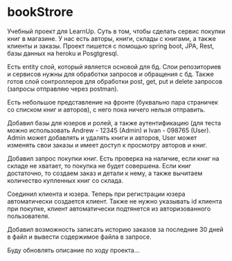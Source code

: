 # bookStrore

Учебный проект для LearnUp.
Суть в том, чтобы сделать сервис покупки книг в магазине.
У нас есть авторы, книги, склады с книгами, а также клиенты и заказы.
Проект пишется с помощью spring boot, JPA, Rest, базы данных на heroku и Posgtgresql.

Есть entity слой, который является основой для бд. Слои репозиториев и сервисов нужны для обработки запросов и обращения с бд.
Также готов слой сонтроллеров для обработки post, get, put и delete запросов (запросы отправляю через  postman).

Есть небольшое представление на фронте (буквально пара страничек со списком книг и авторов), с него пока ничего нельзя отправить.

Добавил базы для юзеров и ролей, а также аутентификацию (для теста можно использовать Andrew - 12345 (Admin) и Ivan - 098765 (User).
Admin может добавлять и удалять книги и авторов, User может изменять свои заказы и имеет доступ к просмотру авторов и книг.

Добавил запрос покупки книг. Есть проверка на наличие, если книг на складе не хватает, то покупка не будет совершена. Если книг достаточно, то создаем заказ и детали к нему, а также вычитаем количество купленных книг со склада.

Соединил клиента и юзера. Теперь при регистрации юзера автоматически создается клиент. Также не нужно указывать id клиента при покупке, клиент автоматически подтянется из авторизованного пользователя.

Добавил возможность записать историю заказов за последние 30 дней в файл и вывести содержимое файла в запросе.

Буду обновлять описание по ходу проекта...
